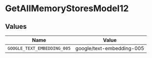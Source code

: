 # GetAllMemoryStoresModel12


## Values

| Name                        | Value                       |
| --------------------------- | --------------------------- |
| `GOOGLE_TEXT_EMBEDDING_005` | google/text-embedding-005   |